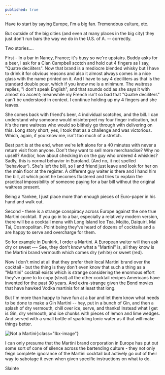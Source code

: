 ```yaml
---
published: true
---
```

Have to start by saying Europe, I'm a big fan. Tremendous culture, etc.

But outside of the big cities (and even at many places in the big city) they just don't run bars the way we do in the U.S. of A. -- correctly.

Two stories....

First - In a bar in Nancy, France; it's busy so we're upstairs. Buddy asks for a beer, I ask for a Clan Campbell scotch and hold out 4 fingers as I say, "Quatre deciliters". Now that brand is a mediocre blended whisky but I have to drink it for obvious reasons and also it almost always comes in a nice glass with the name printed on it. And I have to say 4 deciliters as that is the standard double pour, which if you know me is a minimum. The waitress replies, "I don't speak English", and that sounds odd as she says it with almost no accent; meanwhile my French isn't so bad that "Quatre deciliters" can't be understood in context. I continue holding up my 4 fingers and she leaves.

She comes back with friend's beer, 4 individual scotches, and the bill. I can understand why someone would misinterpret my four finger indication, but it's the rare waitress who would so blithely go through with delivering on this. Long story short, yes, I took that as a challenge and was victorious. Which, again, if you know me, isn't too much of a stretch.

Best part is at the end, when we're left alone for a 40 minutes with never a return visit from anyone. Don't they want to sell more merchandise? Why no upsell? And/or, how about checking in on the guy who ordered 4 whiskies? Sadly, this is normal behavior in Euroland. (And no, it not spelled 'behaviour'). She's left the bill, so I and friend just leave and look for her on the main floor at the register. A different guy waiter is there and I hand him the bill, at which point he becomes flustered and tries to explain the practical impossibility of someone paying for a bar bill without the original waitress present. 

Being a Yankee, I just place more than enough pieces of Euro-paper in his hand and walk out.

Second - there is a strange conspiracy across Europe against the one true Martini cocktail. If you go in to a bar, especially a relatively modern version, there will be a cocktail menu with Long Island Ice Tea, Mojito, Daiquiri, Mai Tai, Cosmopolitan. Point being they've heard of dozens of cocktails and a are happy to serve and overcharge for them.  

So for example in Dunkirk, I order a Martini. A European waiter will then ask dry or sweet --- See, they don't know what a "Martini" is, all they know is the Martini brand vermouth which comes dry (white) or sweet (red).

Now I don't mind at all that they prefer their local Martini brand over the cocktail - but the thing is they don't even know that such a thing as a "Martini" cocktail exists which is strange considering the enormous effort they've gone to to copy (steal) all the other cocktail recipes Americans have invented for the past 30 years. And extra-strange given the Bond movies that have hawked Vodka martinis for at least that long.

But I'm more than happy to have fun at a bar and let them know what needs to be done to make a Gin Martini -- hey, put in a bunch of Gin, and then a splash of dry vermouth, chill over ice, serve, and thanks!  Instead what I get is Gin, dry vermouth, and ice chunks with pieces of lemon and lime wedges. And served with a small bottle of sparkling tonic water as if that will make things better.

![Not a Martini](https://lh3.googleusercontent.com/9SwjbRggQHsgpSlT4LffqFG-jcpJUxaJ5772aCDiPDh0Jm_o3SmSv6Oj-dnVYqtxgsM1bGgZ5ll9n4jvEOldR7hNJKt1u_z6EesLxwdXPiybpAu-d7zeV3OagWa6ca-FH6c62Yst9RftWHebrTcomTZwgEnIHfs2zAtRm6RzW0sdg0AwJ1MBKWw-Cyk3lZKYD8rK24kB8MtHmZrfjxx9RnbObdyEWgrGtMHSEjoiq9J1O3iFocHshUvvK0lCqxQG8UdsIxl2Y6juHqJxLW9xxozZmcH2FKvaFJu-cLNZiqjPu94Y2Z6_mj17cswrDsSkWj6351CJsIXSQClo8Xj_E3RehCCqpNZqydH6yF-idMOYnHh629umbUBLyEqhCe4AtWJMNLUWVUvs77KiHk1B9I-9ZAN5TFjJDgaEHOIXs3h05vV6GOyDeITps13RxPyYlBMi8LU6oYc_EUjqamM9sOHrsr6OAE_sTNZErnMQKK_Vgf2N8UXi9oen00PfEJjcnxMKO2xpeJNpbLSiY2GK6_71GikSaVvGfsPRam7t2HD1Kox75Ld7DK8epD9vhMo-9qnxe6WDj-pUsPIKt0Cz-36dYrYjMlanemofPm1TJm8HKaFak7e4V3hQYs-VJ8EShZatlKyHwVC2Mi8586KYa-71wA=w1988-h1119-no){:class="lbx-image"}

I can only presume that the Martini brand corporation in Europe has put out some sort of cone of silence across the bartending culture - they not only feign complete ignorance of the Martini cocktail but actively go out of their way to sabotage it even when given specific instructions on what to do.
 
Slainte